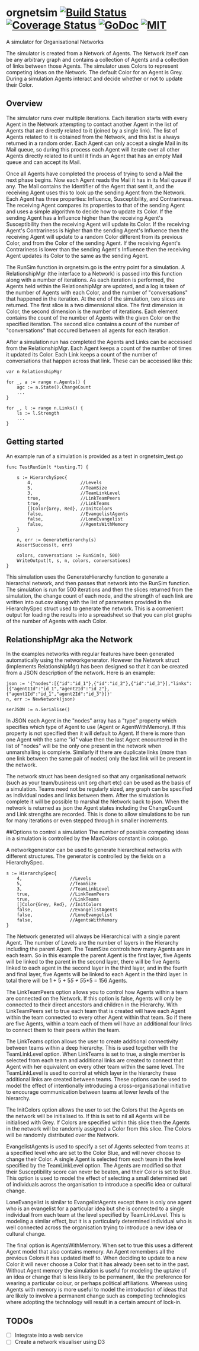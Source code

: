 # orgnetsim [![Build Status](https://travis-ci.org/codeafix/orgnetsim.svg?branch=master)](https://travis-ci.org/codeafix/orgnetsim) [![Coverage Status](http://codecov.io/github/codeafix/orgnetsim/coverage.svg?branch=master)](http://codecov.io/github/codeafix/orgnetsim?branch=master) [![GoDoc](http://img.shields.io/badge/godoc-reference-5272B4.svg)](https://godoc.org/github.com/codeafix/orgnetsim) [![MIT](https://img.shields.io/npm/l/express.svg)](https://github.com/codeafix/orgnetsim/blob/master/LICENSE)
A simulator for Organisational Networks

The simulator is created from a Network of Agents. The Network itself can be any arbitrary graph and contains a collection of Agents and a collection of links between those Agents. The simulator uses Colors to represent competing ideas on the Network. The default Color for an Agent is Grey. During a simulation Agents interact and decide whether or not to update their Color.

## Overview
The simulator runs over multiple iterations. Each iteration starts with every Agent in the Network attempting to contact another Agent in the list of Agents that are directly related to it (joined by a single link). The list of Agents related to it is obtained from the Network, and this list is always returned in a random order. Each Agent can only accept a single Mail in its Mail queue, so during this process each Agent will iterate over all other Agents directly related to it until it finds an Agent that has an empty Mail queue and can accept its Mail.

Once all Agents have completed the process of trying to send a Mail the next phase begins. Now each Agent reads the Mail it has in its Mail queue if any. The Mail contains the Identifier of the Agent that sent it, and the receiving Agent uses this to look up the sending Agent from the Network. Each Agent has three properties: Influence, Susceptibility, and Contrariness. The receiving Agent compares its properties to that of the sending Agent and uses a simple algorithm to decide how to update its Color. If the sending Agent has a Influence higher than the receiving Agent's Susceptibility then the receiving Agent will update its Color. If the receiving Agent's Contrariness is higher than the sending Agent's Influence then the receiving Agent will update to a random Color different from its previous Color, and from the Color of the sending Agent. If the receiving Agent's Contrariness is lower than the sending Agent's Influence then the receiving Agent updates its Color to the same as the sending Agent.

The RunSim function in orgnetsim.go is the entry point for a simulation. A RelationshipMgr (the interface to a Network) is passed into this function along with a number of iterations. As each iteration is performed, the Agents held within the RelationshipMgr are updated, and a log is taken of the number of Agents with each Color, and the number of "conversations" that happened in the iteration. At the end of the simulation, two slices are returned. The first slice is a two dimensional slice. The first dimension is Color, the second dimension is the number of iterations. Each element contains the count of the number of Agents with the given Color on the specified iteration. The second slice contains a count of the number of "conversations" that occured between all agents for each iteration.

After a simulation run has completed the Agents and Links can be accessed from the RelationshipMgr. Each Agent keeps a count of the number of times it updated its Color. Each Link keeps a count of the number of conversations that happen across that link. These can be accessed like this:
```
var n RelationshipMgr

for _, a := range n.Agents() {
	agc := a.State().ChangeCount
    ...
}

for _, l := range n.Links() {
	ls := l.Strength
    ...
}
```

## Getting started
An example run of a simulation is provided as a test in orgnetsim_test.go
```
func TestRunSim(t *testing.T) {

	s := HierarchySpec{
		4,                  //Levels
		5,                  //TeamSize
		3,                  //TeamLinkLevel
		true,               //LinkTeamPeers
		true,               //LinkTeams
		[]Color{Grey, Red}, //InitColors
		false,              //EvangelistAgents
		false,              //LoneEvangelist
		false,              //AgentsWithMemory
	}

	n, err := GenerateHierarchy(s)
	AssertSuccess(t, err)

	colors, conversations := RunSim(n, 500)
	WriteOutput(t, s, n, colors, conversations)
}
```
This simulation uses the GenerateHierarchy function to generate a hierarchal network, and then passes that network into the RunSim function. The simulation is run for 500 iterations and then the slices returned from the simulation, the change count of each node, and the strength of each link are written into out.csv along with the list of parameters provided in the HierarchySpec struct used to generate the network. This is a convenient output for loading the results into a spreadsheet so that you can plot graphs of the number of Agents with each Color.

## RelationshipMgr aka the Network
In the examples networks with regular features have been generated automatically using the networkgenerator. However the Network struct (implements RelationshipMgr) has been designed so that it can be created from a JSON description of the network. Here is an example:
```
json := '{"nodes":[{"id":"id_1"},{"id":"id_2"},{"id":"id_3"}],"links":[{"agent1Id":"id_1","agent2Id":"id_2"},{"agent1Id":"id_1","agent2Id":"id_3"}]}'
n, err := NewNetwork(json)
	
serJSON := n.Serialise()
```
In JSON each Agent in the "nodes" array has a "type" property which specifies which type of Agent to use (Agent or AgentWithMemory). If this property is not specified then it will default to Agent. If there is more than one Agent with the same "id" value then the last Agent encountered in the list of "nodes" will be the only one present in the network when unmarshalling is complete. Similarly if there are duplicate links (more than one link between the same pair of nodes) only the last link will be present in the network.

The network struct has been designed so that any organisational network (such as your team/business unit org chart etc) can be used as the basis of a simulation. Teams need not be regularly sized, any graph can be specified as individual nodes and links between them. After the simulation is complete it will be possible to marshal the Network back to json. When the network is returned as json the Agent states including the ChangeCount and Link strengths are recorded. This is done to allow simulations to be run for many iterations or even stepped through in smaller increments.

##Options to control a simulation
The number of possible competing ideas in a simulation is controlled by the MaxColors constant in color.go.

A networkgenerator can be used to generate hierarchical networks with different structures. The generator is controlled by the fields on a HierarchySpec.
```
s := HierarchySpec{
    4,                  //Levels
    5,                  //TeamSize
    3,                  //TeamLinkLevel
    true,               //LinkTeamPeers
    true,               //LinkTeams
    []Color{Grey, Red}, //InitColors
    false,              //EvangelistAgents
    false,              //LoneEvangelist
    false,              //AgentsWithMemory
}
```
The Network generated will always be Hierarchical with a single parent Agent. The number of Levels are the number of layers in the Hierarchy including the parent Agent. The TeamSize controls how many Agents are in each team. So in this example the parent Agent is the first layer, five Agents will be linked to the parent in the second layer, there will be five Agents linked to each agent in the second layer in the third layer, and in the fourth and final layer, five Agents will be linked to each Agent in the third layer. In total there will be 1 + 5 + 5*5 + 5*5*5 = 156 Agents.

The LinkTeamPeers option allows you to control how Agents within a team are connected on the Network. If this option is false, Agents will only be connected to their direct ancestors and children in the Hierarchy. With LinkTeamPeers set to true each team that is created will have each Agent within the team connected to every other Agent within that team. So if there are five Agents, within a team each of them will have an additional four links to connect them to their peers within the team.

The LinkTeams option allows the user to create additional connectivity between teams within a deep hierarchy. This is used together with the TeamLinkLevel option. When LinkTeams is set to true, a single member is selected from each team and additional links are created to connect that Agent with her equivalent on every other team within the same level. The TeamLinkLevel is used to control at which layer in the hierarchy these additional links are created between teams. These options can be used to model the effect of intentionally introducing a cross-organisational initiative to encourage communication between teams at lower levels of the hierarchy.

The InitColors option allows the user to set the Colors that the Agents on the network will be initialised to. If this is set to nil all Agents will be initialised with Grey. If Colors are specified within this slice then the Agents in the network will be randomly assigned a Color from this slice. The Colors will be randomly distributed over the Network.

EvangelistAgents is used to specify a set of Agents selected from teams at a specified level who are set to the Color Blue, and will never choose to change their Color. A single Agent is selected from each team in the level specified by the TeamLinkLevel option. The Agents are modified so that their Susceptibility score can never be beaten, and their Color is set to Blue. This option is used to model the effect of selecting a small determined set of individuals across the organisation to introduce a specific idea or cultural change.

LoneEvangelist is similar to EvangelistAgents except there is only one agent who is an evangelist for a particular idea but she is connected to a single individual from each team at the level specified by TeamLinkLevel. This is modeling a similar effect, but it is a particularly determined individual who is well connected across the organisation trying to introduce a new idea or cultural change.

The final option is AgentsWithMemory. When set to true this uses a different Agent model that also contains memory. An Agent remembers all the previous Colors it has updated itself to. When deciding to update to a new Color it will never choose a Color that it has already been set to in the past. Without Agent memory the simulation is useful for modeling the uptake of an idea or change that is less likely to be permanent, like the preference for wearing a particular colour, or perhaps political affiliations. Whereas using Agents with memory is more useful to model the introduction of ideas that are likely to involve a permanent change such as competing technologies where adopting the technology will result in a certain amount of lock-in.

## TODOs
- [ ] Integrate into a web service
- [ ] Create a network visualiser using D3
